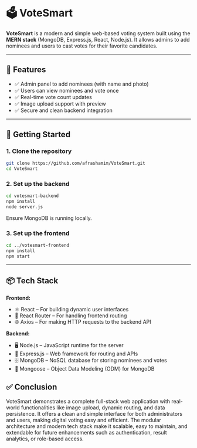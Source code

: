 # 🗳️ VoteSmart

**VoteSmart** is a modern and simple web-based voting system built using the **MERN stack** (MongoDB, Express.js, React, Node.js). It allows admins to add nominees and users to cast votes for their favorite candidates.

---

## 🔧 Features

- ✅ Admin panel to add nominees (with name and photo)
- ✅ Users can view nominees and vote once
- ✅ Real-time vote count updates
- ✅ Image upload support with preview
- ✅ Secure and clean backend integration

---

## 🚀 Getting Started

### 1. Clone the repository
```bash
git clone https://github.com/afrashamim/VoteSmart.git
cd VoteSmart
```

### 2. Set up the backend
```bash
cd votesmart-backend
npm install
node server.js
```

Ensure MongoDB is running locally.

### 3. Set up the frontend
```bash
cd ../votesmart-frontend
npm install
npm start
```

---

## 📦 Tech Stack

**Frontend:**
- ⚛️ React – For building dynamic user interfaces
- 🔁 React Router – For handling frontend routing
- 🌐 Axios – For making HTTP requests to the backend API

**Backend:**
- 🖥️ Node.js – JavaScript runtime for the server
- 🚀 Express.js – Web framework for routing and APIs
- 🗄️ MongoDB – NoSQL database for storing nominees and votes
- 🧮 Mongoose – Object Data Modeling (ODM) for MongoDB


## ✅ Conclusion
VoteSmart demonstrates a complete full-stack web application with real-world functionalities like image upload, dynamic routing, and data persistence. It offers a clean and simple interface for both administrators and users, making digital voting easy and efficient. The modular architecture and modern tech stack make it scalable, easy to maintain, and extendable for future enhancements such as authentication, result analytics, or role-based access.


